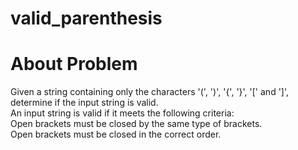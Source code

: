 # valid_parenthesis
# About Problem
Given a string containing only the characters '(', ')', '{', '}', '[' and ']', determine if the input string is valid.<br>
An input string is valid if it meets the following criteria:<br>
Open brackets must be closed by the same type of brackets.<br>
Open brackets must be closed in the correct order.
